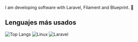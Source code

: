 I am developing software with Laravel, Filament and Blueprint. 👋

<!--
**JuanSebastianMedina/JuanSebastianMedina** is a ✨ _special_ ✨ repository because its `README.md` (this file) appears on your GitHub profile.

Here are some ideas to get you started:
## Hi there 👋
- 🔭 I’m currently working on ...
- 🌱 I’m currently learning ...
- 👯 I’m looking to collaborate on ...
- 🤔 I’m looking for help with ...
- 💬 Ask me about ...
- 📫 How to reach me: ...
- 😄 Pronouns: ...
- ⚡ Fun fact: ...
Tengo que aprender Git Hub y esto está en inglés.
-->

## Lenguajes más usados

![Top Langs](https://github-readme-stats.vercel.app/api/top-langs/?username=JuanSebastianMedina&layout=compact&langs_count=8)
![Linux](https://img.shields.io/badge/Linux-Kali-informational?logo=linux)
![Laravel](https://img.shields.io/badge/Laravel-11-red?logo=laravel)

